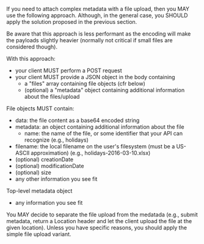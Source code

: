If you need to attach complex metadata with a file upload, then you MAY use the following approach. Although, in the general case, you SHOULD apply the solution proposed in the previous section.

Be aware that this approach is less performant as the encoding will make the payloads slightly heavier (normally not critical if small files are considered though).

With this approach:
* your client MUST perform a POST request
* your client MUST provide a JSON object in the body containing
  * a "files" array containing file objects (cfr below)
  * (optional) a "metadata" object containing additional information about the files/upload

File objects MUST contain:
* data: the file content as a base64 encoded string
* metadata: an object containing additional information about the file
  * name: the name of the file, or some identifier that your API can recognize (e.g., holidays)
* filename: the local filename on the user's filesystem (must be a US-ASCII approximation) (e.g., holidays-2016-03-10.xlsx)
* (optional) creationDate
* (optional) modificationDate
* (optional) size
* any other information you see fit

Top-level metadata object
* any information you see fit

You MAY decide to separate the file upload from the medatada (e.g., submit metadata, return a Location header and let the client upload the file at the given location). Unless you have specific reasons, you should apply the simple file upload variant.